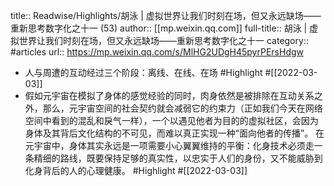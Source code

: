title:: Readwise/Highlights/胡泳 | 虚拟世界让我们时刻在场，但又永远缺场——重新思考数字化之十一 (53)
author:: [[mp.weixin.qq.com]]
full-title:: 胡泳 | 虚拟世界让我们时刻在场，但又永远缺场——重新思考数字化之十一
category:: #articles
url:: https://mp.weixin.qq.com/s/MlHG2UDgH45pyrPErsHdgw

- 人与周遭的互动经过三个阶段：离线、在线、在场 #Highlight #[[2022-03-03]]
- 假如元宇宙在模拟了身体的感觉经验的同时，肉身依然是被排除在互动关系之外，那么，元宇宙空间的社会契约就会减弱它的约束力（正如我们今天在网络空间中看到的混乱和戾气一样），一个以遇见他者为目的的虚拟社区，会因为身体及其背后文化结构的不可见，而难以真正实现一种“面向他者的传播”。 在元宇宙中，身体其实永远是一项需要小心翼翼维持的平衡：化身技术必须走一条精细的路线，既要保持足够的真实性，以忠实于人们的身份，又不能威胁到化身背后的人的心理健康。 #Highlight #[[2022-03-03]]